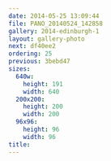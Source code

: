 ```yaml
---
date: 2014-05-25 13:09:44
file: PANO_20140524_142858
gallery: 2014-edinburgh-1
layout: gallery-photo
next: df40ee2
ordering: 25
previous: 3bebd47
sizes:
  640w:
    height: 191
    width: 640
  200x200:
    height: 200
    width: 200
  96x96:
    height: 96
    width: 96
title: 
---
```

